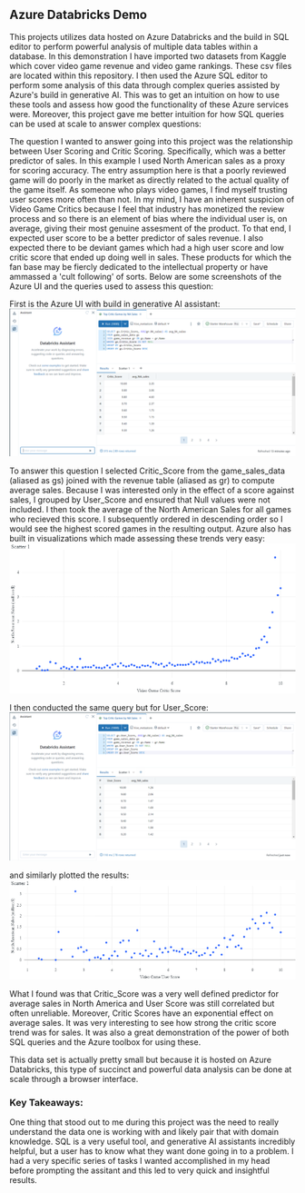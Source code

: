 ## Azure Databricks Demo
This projects utilizes data hosted on Azure Databricks and the build in SQL editor to perform powerful analysis of multiple data tables within a database. In this demonstration I have imported two datasets from Kaggle which cover video game revenue and video game rankings. These csv files are located within this repository. I then used the Azure SQL editor to perform some analysis of this data through complex queries assisted by Azure's build in generative AI. This was to get an intuition on how to use these tools and assess how good the functionality of these Azure services were. Moreover, this project gave me better intuition for how SQL queries can be used at scale to answer complex questions:

The question I wanted to answer going into this project was the relationship between User Scoring and Critic Scoring. Specifically, which was a better predictor of sales. In this example I used North American sales as a proxy for scoring accuracy. The entry assumption here is that a poorly reviewed game will do poorly in the market as directly related to the actual quality of the game itself. As someone who plays video games, I find myself trusting user scores more often than not. In my mind, I have an inherent suspicion of Video Game Critics because I feel that industry has monetized the review process and so there is an element of bias where the individual user is, on average, giving their most genuine assesment of the product. To that end, I expected user score to be a better predictor of sales revenue. I also expected there to be deviant games which had a high user score and low critic score that ended up doing well in sales. These products for which the fan base may be fiercly dedicated to the intellectual property or have ammassed a 'cult following' of sorts. Below are some screenshots of the Azure UI and the queries used to assess this question:

First is the Azure UI with build in generative AI assistant:
![Alt text](UI_QueryCS.png)

To answer this question I selected Critic_Score from the game_sales_data (aliased as gs) joined with the revenue table (aliased as gr) to compute average sales. Because I was interested only in the effect of a score against sales, I grouped by User_Score and ensured that Null values were not included. I then took the average of the North American Sales for all games who recieved this score. I subsequently ordered in descending order so I would see the highest scored games in the resulting output. Azure also has built in visualizations which made assessing these trends very easy:
![Alt text](<Scatter 1 (1).png>)

I then conducted the same query but for User_Score:
![Alt text](UI_QueryUS.png)

and similarly plotted the results:
![Alt text](<Scatter 1.png>)

What I found was that Critic_Score was a very well defined predictor for average sales in North America and User Score was still correlated but often unreliable. Moreover, Critic Scores have an exponential effect on average sales. It was very interesting to see how strong the critic score trend was for sales. It was also a great demonstration of the power of both SQL queries and the Azure toolbox for using these. 

This data set is actually pretty small but because it is hosted on Azure Databricks, this type of succinct and powerful data analysis can be done at scale through a browser interface. 

### Key Takeaways:
One thing that stood out to me during this project was the need to really understand the data one is working with and likely pair that with domain knowledge. SQL is a very useful tool, and generative AI assistants incredibly helpful, but a user has to know what they want done going in to a problem. I had a very specific series of tasks I wanted accomplished in my head before prompting the assitant and this led to very quick and insightful results. 